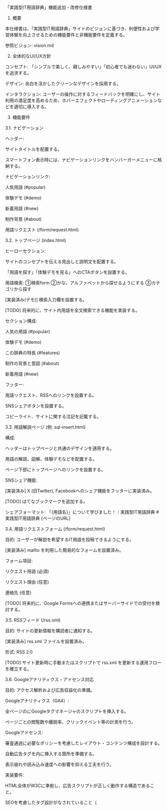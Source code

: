 「実践型IT用語辞典」機能追加・改修仕様書

1. 概要

本仕様書は、「実践型IT用語辞典」サイトのビジョンに基づき、利便性および学習体験を向上させるための機能要件と非機能要件を定義する。

参照ビジョン: vision.md

2. 全体的なUI/UX方針

コンセプト: 「シンプルで美しく、親しみやすい」「初心者でも迷わない」UI/UXを追求する。

デザイン: 余白を活かしたクリーンなデザインを採用する。

インタラクション: ユーザーの操作に対するフィードバックを明確にし、サイト利用の満足度を高めるため、ホバーエフェクトやローディングアニメーションなどを適切に導入する。

3. 機能要件

3.1. ナビゲーション

ヘッダー:

サイトタイトルを配置する。

スマートフォン表示時には、ナビゲーションリンクをハンバーガーメニューに格納する。

ナビゲーションリンク:

人気用語 (#popular)

体験デモ (#demo)

新着用語 (#new)

制作背景 (#about)

用語リクエスト (/form/request.html)

3.2. トップページ (index.html)

ヒーローセクション:

サイトのコンセプトを伝える見出しと説明文を配置する。

「用語を探す」「体験デモを見る」へのCTAボタンを設置する。

用語検索:
①検索form
②かな、アルファベットから探せるようにする
③カテゴリから探す

[実装済み(デモ)] 検索入力欄を設置する。

[TODO] 将来的に、サイト内用語を全文検索できる機能を実装する。

セクション構成:

人気の用語 (#popular)

体験デモ (#demo)

この辞典の特長 (#features)

制作の背景と意図 (#about)

新着用語 (#new)

フッター:

用語リクエスト、RSSへのリンクを設置する。

SNSシェアボタンを設置する。

コピーライト、サイトに関する注記を記載する。

3.3. 用語解説ページ (例: sql-insert.html)

構成:

ヘッダーはトップページと共通のデザインを適用する。

用語の解説、図解、体験デモなどを配置する。

ページ下部にトップページへのリンクを設置する。

SNSシェア機能:

[実装済み] X (旧Twitter), Facebookへのシェア機能をフッターに実装済み。

[TODO] はてなブックマークを追加する。

シェアフォーマット: 「{用語名}」について学びました！｜実践型IT用語辞典 #実践型IT用語辞典 {ページのURL}

3.4. 用語リクエストフォーム (/form/request.html)

目的: ユーザーが解説を希望するIT用語を投稿できるようにする。

[実装済み] mailto を利用した簡易的なフォームを設置済み。

フォーム項目:

リクエスト用語 (必須)

リクエスト理由 (任意)

連絡先 (任意)

[TODO] 将来的に、Google Formsへの連携またはサーバーサイドでの受付を検討する。

3.5. RSSフィード (/rss.xml)

目的: サイトの更新情報を購読者に通知する。

[実装済み] rss.xml ファイルを設置済み。

形式: RSS 2.0

[TODO] サイト更新時に手動またはスクリプトで rss.xml を更新する運用フローを確立する。

3.6. Googleアナリティクス・アドセンス対応

目的: アクセス解析および広告収益化の準備。

Googleアナリティクス（GA4）:

全ページの<head>にGoogleタグマネージャのスクリプトを挿入する。

ページごとの閲覧数や離脱率、クリックイベント等の計測を行う。

Googleアドセンス:

審査通過に必要なポリシーを考慮したレイアウト・コンテンツ構成を設計する。

自動広告タグを<body>内に挿入する箇所を準備する。

表示崩れや読み込み速度への影響を抑える工夫を行う。

実装要件:

HTML全体がW3Cに準拠し、広告スクリプトが正しく動作する構造であること。

SEOを考慮したタグ設計がなされていること（<title>、<meta>タグの適切な設定）。

4. 非機能要件

4.1. デザイン・レスポンシブ対応

[実装済み] メディアクエリによるレスポンシブ対応は実装済み。

[TODO] スマートフォンやタブレットでの可読性、操作性を継続的に改善する。特にインタラクティブなデモ画面のUIを最適化する。

4.2. ダークモード対応

目的: ユーザーの閲覧環境に合わせて、目に優しいダークな配色を提供する。

実装方法: CSSの prefers-color-scheme: dark メディアクエリを利用する。

[TODO] ライト/ダークの配色をCSSカスタムプロパティで管理し、切り替えを実装する。手動切り替えトグルの設置も検討する。

4.3. アクセシビリティ (a11y)

目的: 年齢や身体的な条件に関わらず、誰もが快適にサイトを利用できるようにする。

[実装済み] role, aria-label などの基本的な属性は一部実装済み。

[TODO] 以下を含むアクセシビリティ向上策を継続的に実施する。

全てのインタラクティブ要素のキーボード操作担保。

スクリーンリーダー対応の強化 (aria-live 等の適切な利用)。

WCAG基準を満たすコントラスト比の確保。

4.4. パフォーマンス

目的: ページの表示速度を向上させ、ユーザー体験とSEO評価を高める。

[TODO] 以下の施策を検討・実装する。

画像最適化: WebP形式の利用、loading="lazy" の適用。

ファイル圧縮: CSS/JavaScriptのミニファイ。

ブラウザキャッシュ: Cache-Control ヘッダーの活用。

4.5. エラーハンドリング

目的: 予期せぬエラー発生時に、ユーザーを適切に案内する。

[TODO] 以下の対応を行う。

カスタム404 Not Foundページを作成する。

体験デモの実行時（API通信失敗など）に、分かりやすいエラーメッセージを表示する。

4.6. セキュリティ・HTTPS・プライバシー対応

目的: Googleアドセンス/アナリティクス利用要件およびSEO向上のため、セキュアな通信とユーザープライバシー保護を確保する。

[TODO]

独自ドメインでのHTTPS（SSL証明書）を導入する。

通信は常時HTTPSを使用し、httpアクセスはhttpsにリダイレクトさせる。

Cookie利用に関するバナーまたはモーダルを表示し、ユーザーに通知する（GDPR対応）。

Cookie通知の文言、操作ボタン、閉じる手段を含むUIをデザインに組み込む。

必要に応じて、Google Consent Mode v2の導入も検討する。

